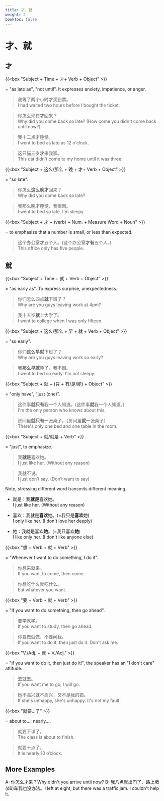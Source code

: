 ```yaml
---
title: 才、就
weight: 2
bookToc: false
---
```


# 才、就

## 才

{{<box "Subject + Time + 才+ Verb + Object" >}}

= "as late as", "not until". It expresses anxiety, impatience, or anger.

> 我等了两个小时**才**买到票。  
I had waited two hours before I bought the ticket.

> 你怎么现在**才**回来？  
Why did you come back so late? (How come you didn't come back until now?)

> 我十二点**才**睡觉。  
I went to bed as late as 12 o'clock.

> 这只猫三岁**才**来我家。  
This cat didn't come to my home until it was three.

{{<box "Subject + 这么/那么 + 晚 + 才+ Verb + Object" >}}

= "so late".

> 你怎么**这么晚才**回来？  
Why did you come back so late?

> 我那么晚**才**睡觉，我很困。  
I went to bed so late. I'm sleepy.

{{<box "Subject + 才 + (verb) + Num. + Measure Word + Noun" >}}

= to emphasize that a number is small, or less than expected.

> 这个办公室**才**五个人。(这个办公室**才有**五个人。)  
This office only has five people.

## 就

{{<box "Subject + Time + 就 + Verb + Object" >}}

= "as early as". To express surprise, unexpectedness.

> 你们怎么四点**就**下班了？  
Why are you guys leaving work at 4pm?

> 我十五岁**就**上大学了。  
I went to college when I was only fifteen.

{{<box "Subject + 这么/那么 + 早 + 就 + Verb + Object" >}}

= "so early".

> 你们**这么早就**下班了？  
Why are you guys leaving work so early?

> 我**那么早就**睡了，我不困。  
I went to bed so early. I'm not sleepy.

{{<box "Subject + 就 + (只 + 有/是/能) + Object" >}}

= "only have", "just (one)".

> 这件事**就只有**我一个人知道。(这件事**就**我一个人知道。)  
I'm the only person who knows about this.

> 房间里**就只有**一张桌子。（房间里**就**一张桌子）  
There's only one bed and one table in the room.


{{<box "Subject + 就/就是 + Verb" >}}

= "just", to emphasize.

> 我**就是**喜欢她。  
I just like her. (Without any reason)

> 我就不说。  
I just don’t say. (Don’t want to say)

Note, stressing different word transmits different meaning.

- 就是：我**就是**喜欢她。  
I just like her. (Without any reason)

- 喜欢：我就是**喜欢**她。(=我只是**喜欢**她)  
I only like her. (I don't love her deeply)

- 她：我就是喜欢**她**。(=我只喜欢**她**)  
I like only her. (I don't like anyone else)

{{<box "想 + Verb + 就 + Verb" >}}

= "Whenever I want to do something, I do it".

> 你想来就来。  
If you want to come, then come.

> 你想吃什么就吃什么。  
Eat whatever you want.

{{<box "要 + Verb + 就 + Verb" >}}

= "If you want to do something, then go ahead".

> 要学就学。  
If you want to study, then go ahead.

> 你要做就做，不要问我。  
If you want to do it, then just do it. Don't ask me.

{{<box "V./Adj. + 就 + V./Adj." >}}

= "if you want to do it, then just do it!", the speaker has an "I don't care" attitude.

> 去就去。  
If you want me to go, I will go.

> 她不高兴就不高兴，又不是我的错。  
If she's unhappy, she's unhappy. It's not my fault.

{{<box "就要...了" >}}

= about to...; nearly....

> 就要下课了。  
The class is about to finish.

> 就要十点了。  
It is nearly 10 o’clock.

## More Examples

A: 你怎么才来？Why didn't you arrive until now?
B: 我八点就出门了，路上堵(dǔ)车我也没办法。I left at eight, but there was a traffic jam. I couldn't help it.